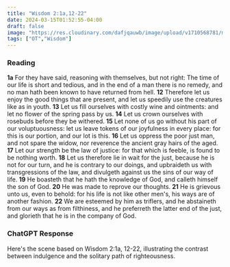 ```yaml
---
title: "Wisdom 2:1a,12-22"
date: 2024-03-15T01:52:55-04:00
draft: false
image: "https://res.cloudinary.com/dafjqauwb/image/upload/v1710568781/matt419/Wisdom/2_1a_12-22_uyh9vf.webp"
tags: ["OT","Wisdom"]
---
```

### Reading
**1a** For they have said, reasoning with themselves, but not right: The time of our life is short and tedious, and in the end of a man there is no remedy, and no man hath been known to have returned from hell.
**12** Therefore let us enjoy the good things that are present, and let us speedily use the creatures like as in youth.
**13** Let us fill ourselves with costly wine and ointments: and let no flower of the spring pass by us.
**14** Let us crown ourselves with rosebuds before they be withered.
**15** Let none of us go without his part of our voluptuousness: let us leave tokens of our joyfulness in every place: for this is our portion, and our lot is this.
**16** Let us oppress the poor just man, and not spare the widow, nor reverence the ancient gray hairs of the aged.
**17** Let our strength be the law of justice: for that which is feeble, is found to be nothing worth.
**18** Let us therefore lie in wait for the just, because he is not for our turn, and he is contrary to our doings, and upbraideth us with transgressions of the law, and divulgeth against us the sins of our way of life.
**19** He boasteth that he hath the knowledge of God, and calleth himself the son of God.
**20** He was made to reprove our thoughts.
**21** He is grievous unto us, even to behold: for his life is not like other men's, his ways are of another fashion.
**22** We are esteemed by him as triflers, and he abstaineth from our ways as from filthiness, and he preferreth the latter end of the just, and glorieth that he is in the company of God.


### ChatGPT Response
Here's the scene based on Wisdom 2:1a, 12-22, illustrating the contrast between indulgence and the solitary path of righteousness.